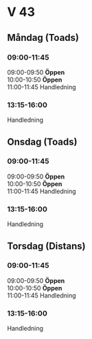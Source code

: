 # V 43
## Måndag (Toads)
### 09:00-11:45
09:00-09:50 **Öppen** </br>
10:00-10:50 **Öppen** <br>
11:00-11:45 Handledning
### 13:15-16:00
Handledning
## Onsdag (Toads)
### 09:00-11:45
09:00-09:50 **Öppen** </br>
10:00-10:50 **Öppen** <br>
11:00-11:45 Handledning
### 13:15-16:00
Handledning
## Torsdag (Distans)
### 09:00-11:45
09:00-09:50 **Öppen** </br>
10:00-10:50 **Öppen** <br>
11:00-11:45 Handledning
### 13:15-16:00
Handledning